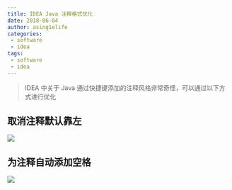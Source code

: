 ```yaml
---
title: IDEA Java 注释格式优化
date: 2018-06-04
author: asing1elife
categories:
 - software
 - idea
tags:
 - software
 - idea
---
```

> IDEA 中关于 Java 通过快捷键添加的注释风格非常奇怪，可以通过以下方式进行优化  

## 取消注释默认靠左
![](http://asing1elife.com/sources/images/4AFBE3AA-98A4-48EB-8CB2-88425A1033DB.png)

## 为注释自动添加空格
![](http://asing1elife.com/sources/images/EDEEEE4B-3088-4679-B7F0-BB3DA4AEA0B2.png)
